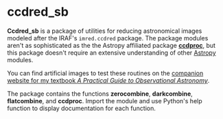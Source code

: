 # ccdred_sb
**Ccdred_sb** is a package of utilities for reducing astronomical images modeled after the IRAF's `imred.ccdred` package. The package modules aren't as sophisticated as the the Astropy affiliated package [**ccdproc**](https://ccdproc.readthedocs.io/en/latest/index.html), but this package doesn't require an extensive understanding of other [Astropy](https://www.astropy.org) modules.

You can find artificial images to test these routines on the [companion website for my textbook *A Practical Guide to Observational Astronomy*](https://mshaneburns.github.io/ObsAstro/).

The package contains the functions **zerocombine**, **darkcombine**, **flatcombine**, and **ccdproc**. Import the module and use Python's help function to display documentation for each function.


